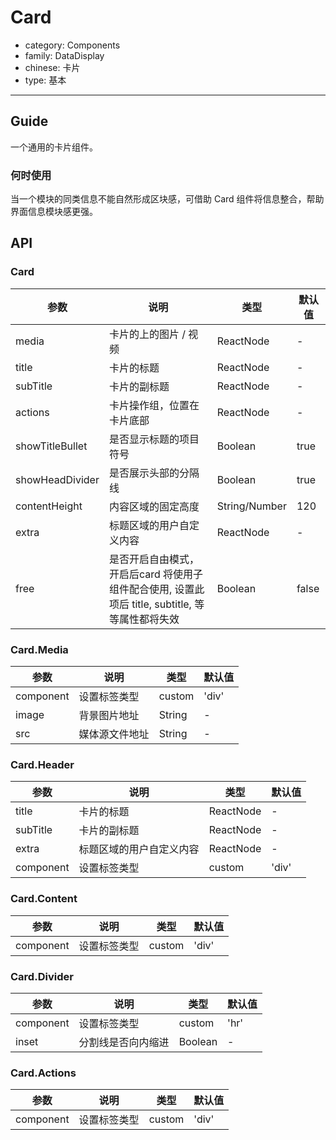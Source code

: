 # Card

-   category: Components
-   family: DataDisplay
-   chinese: 卡片
-   type: 基本

---

## Guide

一个通用的卡片组件。

### 何时使用

当一个模块的同类信息不能自然形成区块感，可借助 Card 组件将信息整合，帮助界面信息模块感更强。

## API

### Card

| 参数              | 说明                                                           | 类型            | 默认值   |
| --------------- | ------------------------------------------------------------ | ------------- | ----- |
| media           | 卡片的上的图片 / 视频                                                 | ReactNode     | -     |
| title           | 卡片的标题                                                        | ReactNode     | -     |
| subTitle        | 卡片的副标题                                                       | ReactNode     | -     |
| actions         | 卡片操作组，位置在卡片底部                                                | ReactNode     | -     |
| showTitleBullet | 是否显示标题的项目符号                                                  | Boolean       | true  |
| showHeadDivider | 是否展示头部的分隔线                                                   | Boolean       | true  |
| contentHeight   | 内容区域的固定高度                                                    | String/Number | 120   |
| extra           | 标题区域的用户自定义内容                                                 | ReactNode     | -     |
| free            | 是否开启自由模式，开启后card 将使用子组件配合使用, 设置此项后 title, subtitle, 等等属性都将失效 | Boolean       | false |

### Card.Media

| 参数        | 说明      | 类型     | 默认值   |
| --------- | ------- | ------ | ----- |
| component | 设置标签类型  | custom | 'div' |
| image     | 背景图片地址  | String | -     |
| src       | 媒体源文件地址 | String | -     |

### Card.Header

| 参数        | 说明           | 类型        | 默认值   |
| --------- | ------------ | --------- | ----- |
| title     | 卡片的标题        | ReactNode | -     |
| subTitle  | 卡片的副标题       | ReactNode | -     |
| extra     | 标题区域的用户自定义内容 | ReactNode | -     |
| component | 设置标签类型       | custom    | 'div' |

### Card.Content

| 参数        | 说明     | 类型     | 默认值   |
| --------- | ------ | ------ | ----- |
| component | 设置标签类型 | custom | 'div' |

### Card.Divider

| 参数        | 说明        | 类型      | 默认值  |
| --------- | --------- | ------- | ---- |
| component | 设置标签类型    | custom  | 'hr' |
| inset     | 分割线是否向内缩进 | Boolean | -    |

### Card.Actions

| 参数        | 说明     | 类型     | 默认值   |
| --------- | ------ | ------ | ----- |
| component | 设置标签类型 | custom | 'div' |
